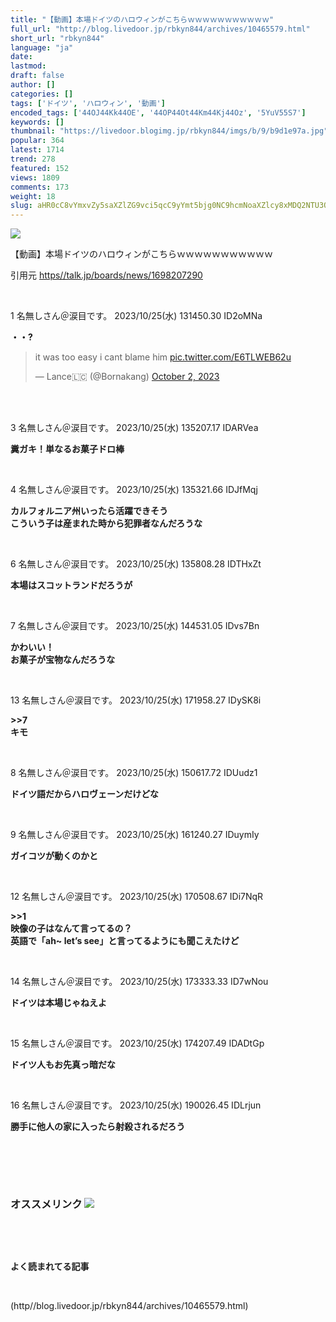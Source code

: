 ```yaml
---
title: "【動画】本場ドイツのハロウィンがこちらｗｗｗｗｗｗｗｗｗｗｗ"
full_url: "http://blog.livedoor.jp/rbkyn844/archives/10465579.html"
short_url: "rbkyn844"
language: "ja"
date: 
lastmod: 
draft: false
author: []
categories: []
tags: ['ドイツ', 'ハロウィン', '動画']
encoded_tags: ['44OJ44Kk44OE', '44OP44Ot44Km44Kj44Oz', '5YuV55S7']
keywords: []
thumbnail: "https://livedoor.blogimg.jp/rbkyn844/imgs/b/9/b9d1e97a.jpg"
popular: 364
latest: 1714
trend: 278
featured: 152
views: 1809
comments: 173
weight: 18
slug: aHR0cC8vYmxvZy5saXZlZG9vci5qcC9yYmt5bjg0NC9hcmNoaXZlcy8xMDQ2NTU3OS5odG1s
---
```


![](https://livedoor.blogimg.jp/rbkyn844/imgs/b/9/b9d1e97a.jpg)

<div><p>【動画】本場ドイツのハロウィンがこちらｗｗｗｗｗｗｗｗｗｗｗ</p><p>引用元 <a target='_blank' href='https//talk.jp/boards/news/1698207290'>https//talk.jp/boards/news/1698207290</a></p><br><p class='res1'>1 名無しさん＠涙目です。 2023/10/25(水) 131450.30 ID2oMNa</p><p class='res2'><b> ・・? </b></p><blockquote class='twitter-tweet'><p dir='ltr' lang='en'>it was too easy i cant blame him <a href='https//t.co/E6TLWEB62u'>pic.twitter.com/E6TLWEB62u</a></p>— Lance🇱🇨 (@Bornakang) <a href='https//twitter.com/Bornakang/status/1708649991932367341?ref_src=twsrc%5Etfw'>October 2, 2023</a></blockquote> <br> <br> <p class='res1'>3 名無しさん＠涙目です。 2023/10/25(水) 135207.17 IDARVea </p> <p class='res2'><b> 糞ガキ！単なるお菓子ドロ棒 </b></p><br> <p class='res1'>4 名無しさん＠涙目です。 2023/10/25(水) 135321.66 IDJfMqj </p> <p class='res2'><b> カルフォルニア州いったら活躍できそう <br> こういう子は産まれた時から犯罪者なんだろうな </b></p><br> <p class='res1'>6 名無しさん＠涙目です。 2023/10/25(水) 135808.28 IDTHxZt </p> <p class='res2'><b> 本場はスコットランドだろうが </b></p><br> <p class='no-pc'></p> <p class='res1'>7 名無しさん＠涙目です。 2023/10/25(水) 144531.05 IDvs7Bn </p> <p class='res2'><b> かわいい！ <br> お菓子が宝物なんだろうな </b></p><br> <p class='res1'>13 名無しさん＠涙目です。 2023/10/25(水) 171958.27 IDySK8i </p> <p class='res2'><b> >>7 <br> キモ </b></p><br> <p class='res1'>8 名無しさん＠涙目です。 2023/10/25(水) 150617.72 IDUudz1 </p> <p class='res2'><b> ドイツ語だからハロヴェーンだけどな </b></p><br> <p class='res1'>9 名無しさん＠涙目です。 2023/10/25(水) 161240.27 IDuymIy </p> <p class='res2'><b> ガイコツが動くのかと </b></p><br> <p class='res1'>12 名無しさん＠涙目です。 2023/10/25(水) 170508.67 IDi7NqR </p> <p class='res2'><b> >>1 <br> 映像の子はなんて言ってるの？ <br> 英語で「ah~ let’s see」と言ってるようにも聞こえたけど </b></p><br> <p class='res1'>14 名無しさん＠涙目です。 2023/10/25(水) 173333.33 ID7wNou </p> <p class='res2'><b> ドイツは本場じゃねえよ </b></p><br> <p class='res1'>15 名無しさん＠涙目です。 2023/10/25(水) 174207.49 IDADtGp </p> <p class='res2'><b> ドイツ人もお先真っ暗だな </b></p><br> <p class='res1'>16 名無しさん＠涙目です。 2023/10/25(水) 190026.45 IDLrjun </p> <p class='res2'><b> 勝手に他人の家に入ったら射殺されるだろう </b></p><br> <p id='5077e33f033c4e934bb013c7c4eb8bbd'> </p><br> <br> <p class='no-pc'></p> <h3 class='linkh'>オススメリンク <img src='http//blog.livedoor.jp/rbkyn844/ftp/fusagikom-fikergh.png'></h3> <p class='link2'> </p><br> <p class='no-pc'></p> <p class='no-pc'><br><p><b>よく読まれてる記事</b></p><br></p> </div>

(http//blog.livedoor.jp/rbkyn844/archives/10465579.html)
